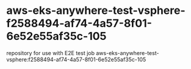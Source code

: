 # aws-eks-anywhere-test-vsphere-f2588494-af74-4a57-8f01-6e52e55af35c-105
repository for use with E2E test job aws-eks-anywhere-test-vsphere:f2588494-af74-4a57-8f01-6e52e55af35c-105
